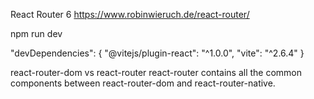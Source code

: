 React Router 6
    https://www.robinwieruch.de/react-router/

npm run dev

  "devDependencies": {
    "@vitejs/plugin-react": "^1.0.0",
    "vite": "^2.6.4"
  }

react-router-dom vs react-router
    react-router contains all the common components between react-router-dom and react-router-native.




